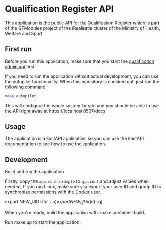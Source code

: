 # Qualification Register API

This application is the public API for the Qualification Register which is part of the GFModules project of the
iRealisatie cluster of the Ministry of Health, Welfare and Sport.


## First run

Before you run this application, make sure that you start the
[qualification admin api](https://github.com/minvws/nl-irealisatie-zmodules-qualification-register-admin-api) first.

If you need to run the application without actual development, you can use the autopilot functionality. When this
repository is checked out, just run the following command:

```bash
make autopilot
```

This will configure the whole system for you and you should be able to use the API right away at
https://localhost:8507/docs


## Usage

The application is a FastAPI application, so you can use the FastAPI documentation to see how to use the application.

## Development

Build and run the application

Firstly, copy the `app.conf.example` to `app.conf` and adjust values when needed.
If you run Linux, make sure you export your user ID and group ID to synchronize permissions with the Docker user.

export NEW_UID=$(id -u)
export NEW_GID=$(id -g)

When you're ready, build the application with: make container-build.

Run make up to start the application.
